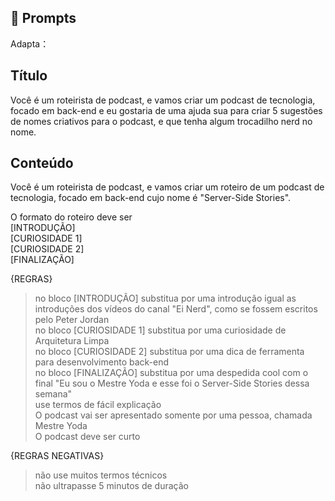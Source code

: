 ## 🧠 Prompts


Adapta：

## Título

Você é um roteirista de podcast, e vamos criar um podcast de tecnologia, focado em back-end e eu gostaria de uma ajuda sua para criar 5 sugestões de nomes criativos para o podcast, e que tenha algum trocadilho nerd no nome.

## Conteúdo

Você é um roteirista de podcast, e vamos criar um roteiro de um podcast de tecnologia, focado em back-end cujo nome é "Server-Side Stories".

O formato do roteiro deve ser<br />
[INTRODUÇÃO]<br />
[CURIOSIDADE 1]<br />
[CURIOSIDADE 2]<br />
[FINALIZAÇÃO]<br />

{REGRAS}
> no bloco [INTRODUÇÃO] substitua por uma introdução igual as introduções dos vídeos do canal "Ei Nerd", como se fossem escritos pelo Peter Jordan<br />
> no bloco [CURIOSIDADE 1] substitua por uma curiosidade de Arquitetura Limpa<br />
> no bloco [CURIOSIDADE 2] substitua por uma dica de ferramenta para desenvolvimento back-end<br />
> no bloco [FINALIZAÇÃO] substitua por uma despedida cool com o final "Eu sou o Mestre Yoda e esse foi o Server-Side Stories dessa semana"<br />
> use termos de fácil explicação<br />
> O podcast vai ser apresentado somente por uma pessoa, chamada Mestre Yoda<br />
> O podcast deve ser curto<br />

{REGRAS NEGATIVAS}
> não use muitos termos técnicos<br />
> não ultrapasse 5 minutos de duração
